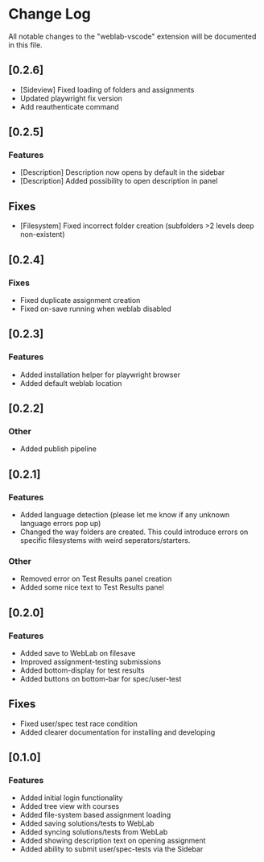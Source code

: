 # Change Log

All notable changes to the "weblab-vscode" extension will be documented in this file.

## [0.2.6]
- [Sideview] Fixed loading of folders and assignments
- Updated playwright fix version
- Add reauthenticate command

## [0.2.5]

### Features
- [Description] Description now opens by default in the sidebar
- [Description] Added possibility to open description in panel

## Fixes
- [Filesystem] Fixed incorrect folder creation (subfolders >2 levels deep non-existent)

## [0.2.4]

### Fixes
- Fixed duplicate assignment creation
- Fixed on-save running when weblab disabled

## [0.2.3]

### Features
- Added installation helper for playwright browser
- Added default weblab location

## [0.2.2]

### Other
- Added publish pipeline

## [0.2.1]

### Features
- Added language detection (please let me know if any unknown language errors pop up)
- Changed the way folders are created. This could introduce errors on specific filesystems with weird seperators/starters.

### Other
- Removed error on Test Results panel creation
- Added some nice text to Test Results panel

## [0.2.0]

### Features
- Added save to WebLab on filesave
- Improved assignment-testing submissions
- Added bottom-display for test results
- Added buttons on bottom-bar for spec/user-test

## Fixes
- Fixed user/spec test race condition
- Added clearer documentation for installing and developing

## [0.1.0]

### Features
- Added initial login functionality
- Added tree view with courses
- Added file-system based assignment loading
- Added saving solutions/tests to WebLab
- Added syncing solutions/tests from WebLab
- Added showing description text on opening assignment
- Added ability to submit user/spec-tests via the Sidebar
